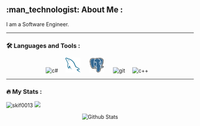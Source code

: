 <h2>:man_technologist: About Me :</h2>

<p>I am a Software Engineer.</p>

---

### :hammer_and_wrench: Languages and Tools :
<div align="center">
   <img src="https://cdn.jsdelivr.net/gh/devicons/devicon@latest/icons/csharp/csharp-original.svg" alt="c#" height='45px'/>
  <img width="12" />
<img src="https://github.com/devicons/devicon/blob/master/icons/mysql/mysql-original.svg" title="MySQL" alt="MySQL" width="40" height="40"/>&nbsp;
 <img width="12" />
<img src="https://github.com/devicons/devicon/blob/master/icons/postgresql/postgresql-original.svg" title="PostgreSQL" alt="PostgreSQL" width="40" height="40"/>&nbsp;
 <img width="12" />
 <img src="https://raw.githubusercontent.com/danielcranney/readme-generator/main/public/icons/skills/git-colored.svg" alt="git" height='45px'/>
  <img width="12" />
 <img src="https://cdn.jsdelivr.net/gh/devicons/devicon@latest/icons/cplusplus/cplusplus-original.svg" alt="c++" height='45px'/>
  <img width="12" />

  </div>

  ---

  ### :fire: My Stats :
<div algin="centre">
<img align="centere" src="https://github-readme-stats.vercel.app/api?username=skif0013&show_icons=true&theme=tokyonight&cache_seconds=100" alt="skif0013" />
<img  algin="centre" src="https://github-readme-stats.vercel.app/api/top-langs/?username=skif0013&theme=dark&hide_border=false&include_all_commits=true&count_private=false&layout=compact"/>
</div>

<p align="center">
        <img src="https://raw.githubusercontent.com/mayhemantt/mayhemantt/Update/svg/Bottom.svg" alt="Github Stats" />
</p>
